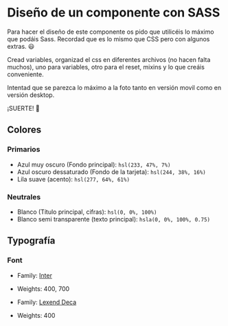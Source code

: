 # Diseño de un componente con SASS

Para hacer el diseño de este componente os pido que utilicéis lo máximo que podáis Sass. Recordad que es lo mismo que CSS pero con algunos extras. 😃

Cread variables, organizad el css en diferentes archivos (no hacen falta muchos), uno para variables, otro para el reset, mixins y lo que creáis conveniente.

Intentad que se parezca lo máximo a la foto tanto en versión movil como en versión desktop.

¡SUERTE! 🤘


## Colores

### Primarios

- Azul muy oscuro (Fondo principal): `hsl(233, 47%, 7%)`
- Azul oscuro dessaturado (Fondo de la tarjeta): `hsl(244, 38%, 16%)`
- Lila suave (acento): `hsl(277, 64%, 61%)`

### Neutrales

- Blanco (Título principal, cifras): `hsl(0, 0%, 100%)`
- Blanco semi transparente (texto principal): `hsla(0, 0%, 100%, 0.75)`

## Typografía

### Font

- Family: [Inter](https://fonts.google.com/specimen/Inter)
- Weights: 400, 700

- Family: [Lexend Deca](https://fonts.google.com/specimen/Lexend+Deca)
- Weights: 400


